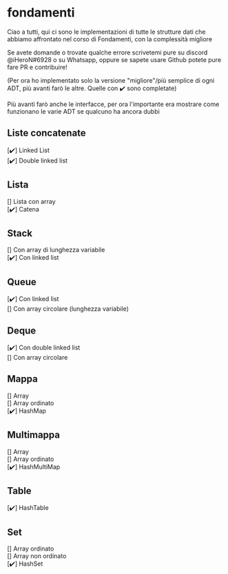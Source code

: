 # fondamenti
Ciao a tutti, qui ci sono le implementazioni di tutte le strutture dati che abbiamo affrontato nel corso di Fondamenti, con la complessità migliore  

Se avete domande o trovate qualche errore scrivetemi pure su discord @iHeroN#6928 o su Whatsapp, oppure se sapete usare Github potete pure fare PR e contribuire!


(Per ora ho implementato solo la versione "migliore"/più semplice di ogni ADT, più avanti farò le altre. Quelle con ✔️ sono completate)

Più avanti farò anche le interfacce, per ora l'importante era mostrare come funzionano le varie ADT se qualcuno ha ancora dubbi
## Liste concatenate
[✔️] Linked List  
[✔️] Double linked list  
## Lista
[] Lista con array  
[✔️] Catena  
## Stack
[] Con array di lunghezza variabile  
[✔️] Con linked list  
## Queue  
[✔️] Con linked list  
[] Con array circolare (lunghezza variabile)  
## Deque 
[✔️] Con double linked list  
[] Con array circolare  
## Mappa
[] Array  
[] Array ordinato  
[✔️] HashMap  
## Multimappa  
[] Array  
[] Array ordinato  
[✔️] HashMultiMap  
## Table  
[✔️] HashTable  
## Set  
[] Array ordinato  
[] Array non ordinato  
[✔️] HashSet  
